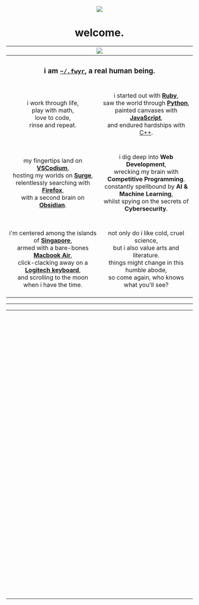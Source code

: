 <div align="center">
    <a href="#"><img src="https://img.shields.io/badge/how-shall%20we%20comfort%20ourselves%3F-white"></a>
    <h1>welcome.</h1>
</div>

<table width="100%">
    <tr>
        <th colspan="2" align="center"><img src="https://external-content.duckduckgo.com/iu/?u=https%3A%2F%2Fi.pinimg.com%2Foriginals%2Fda%2Fe3%2F6a%2Fdae36a74337de05e249ce5afcec907c1.gif&f=1&nofb=1&ipt=06a97be3fcc3145b76a71706870e1e0dbcc61826542a6763b9f7d661acdfb908&ipo=images"></td>
    </tr>
    <tr>
        <th colspan="2" align="center">


### i am [`~/.fwyr`](https://ablipintime.co), a real human being.

            
            
</td>
</tr>
<tr>
<td width="50%" align="center">
    i work through life, <br>
    play with math, <br>
    love to code, <br>
    rinse and repeat.
</td>
<td width="50%" align="center">
    <br>
    i started out with <a href="https://www.ruby-lang.org/"><strong>Ruby</strong></a>, <br>
    saw the world through <a href="https://www.python.org/"><strong>Python</strong></a>, <br>
    painted canvases with <a href="https://developer.mozilla.org/en-US/docs/Web/javascript"><strong>JavaScript</strong></a>, <br>
    and endured hardships with <a href="https://isocpp.org/">C++</a>. <br>
    <br>
</td>
</tr>
<tr>
<td width="50%" align="center">
    <br>
    my fingertips land on <a href="https://www.vscodium.com/"><strong>VSCodium</strong></a>, <br>
    hosting my worlds on <a href="https://surge.sh/"><strong>Surge</strong></a>, <br>
    relentlessly searching with <a href="https://www.mozilla.org/en-US/firefox/new/"><strong>Firefox</strong></a>, <br>
    with a second brain on <a href="https://www.obsidian.md/"><strong>Obsidian</strong></a>. <br>
    <br>
</td>
<td width="50%" align="center">
    <br>
    i dig deep into <strong>Web Development</strong>, <br>
    wrecking my brain with <strong>Competitive Programming</strong>. <br>
    constantly spellbound by <strong>AI & Machine Learning</strong>, <br>
    whilst spying on the secrets of <strong>Cybersecurity</strong>. <br>
    <br>
</td>
</tr>
<tr>
<td width="50%" align="center">
    i'm centered among the islands of <a href="https://en.wikipedia.org/wiki/Singapore"><strong>Singapore</strong></a>, <br>
    armed with a bare-bones <a href="https://support.apple.com/kb/SP813?locale=en_US"><strong>Macbook Air</strong></a>, <br>
    click-clacking away on a <a href="https://www.logitech.com/en-us/products/keyboards/k380-multi-device.920-007558.html"><strong>Logitech keyboard</strong></a>, <br>
    and scrolling to the moon when i have the time. 
    <br>
</td>
<td width="50%" align="center">
    <br>
    not only do i like cold, cruel science, <br>
    but i also value arts and literature. <br>
    things might change in this humble abode, <br>
    so come again, who knows what you'll see? <br>
    <br>
</td>
</tr>
</table>


<hr>

<table>
    <tr><td colspan="2"><img src="https://external-content.duckduckgo.com/iu/?u=http%3A%2F%2Fimg4.wikia.nocookie.net%2F__cb20140406130441%2Flegomessageboards%2Fimages%2Fd%2Fd2%2FBlank.png&f=1&nofb=1&ipt=640640abbc7402f11b604846c06a1247439f436a589b3efe4cbd3cee3bf2b89d&ipo=images" height="1" width="9999"></td></tr>
    <tr><td colspan="2" align="center"><h2>🛠</h2></td></tr>
    <tr><td width="30%" align="center"><br><h3>Languages</h3><br></td>
        <td align="center"><br><a href="#"><img src="https://img.shields.io/badge/HTML5-E34F26?style=for-the-badge&logo=html5&logoColor=white" alt="html5"></a>
<a href="#"><img src="https://img.shields.io/badge/CSS3-1572B6?style=for-the-badge&logo=css3&logoColor=white" alt="css3"></a>
<a href="#"><img src="https://img.shields.io/badge/JavaScript-323330?style=for-the-badge&logo=javascript&logoColor=F7DF1E" alt="javascript"></a>
    <a href="#"><img src="https://img.shields.io/badge/Python-FFD43B?style=for-the-badge&logo=python&logoColor=blue" alt="python"></a>
<a href="#"><img src="https://img.shields.io/badge/C%2B%2B-00599C?style=for-the-badge&logo=c%2B%2B&logoColor=white" alt="c++"></a>
<a href="#"><img src="https://img.shields.io/badge/Ruby-CC342D?style=for-the-badge&logo=ruby&logoColor=white" alt="ruby"></a>
            <br><br></td>
    </tr>
    <tr><td width="30%" align="center"><br><h3>Frameworks & Libraries</h3><br></td>
        <td align="center"><br><a href="#"><img src="https://img.shields.io/badge/Node.js-339933?style=for-the-badge&logo=nodedotjs&logoColor=white" alt="node.js"></a>
<a href="#"><img src="https://img.shields.io/badge/Bootstrap-563D7C?style=for-the-badge&logo=bootstrap&logoColor=white" alt="bootstrap"></a>
<a href="#"><img src="https://img.shields.io/badge/Sass-CC6699?style=for-the-badge&logo=sass&logoColor=white" alt="sass"></a>
<a href="#"><img src="https://img.shields.io/badge/Vue.js-35495E?style=for-the-badge&logo=vuedotjs&logoColor=4FC08D" alt="vue"></a>
<a href="#"><img src="https://img.shields.io/badge/SvelteKit-FF3E00?style=for-the-badge&logo=Svelte&logoColor=white" alt="sveltekit"></a>
<a href="#"><img src="https://img.shields.io/badge/Jekyll-CC0000?style=for-the-badge&logo=Jekyll&logoColor=white" alt="jekyll"></a>
<a href="#"><img src="https://img.shields.io/badge/Flask-000000?style=for-the-badge&logo=flask&logoColor=white" alt="flask"></a>
<a href="#"><img src="https://img.shields.io/badge/TensorFlow-FF6F00?style=for-the-badge&logo=tensorflow&logoColor=white" alt="tensorflow"></a>
<a href="#"><img src="https://img.shields.io/badge/Numpy-777BB4?style=for-the-badge&logo=numpy&logoColor=white" alt="numpy"></a>
<a href="#"><img src="https://img.shields.io/badge/Pandas-2C2D72?style=for-the-badge&logo=pandas&logoColor=white" alt="pandas"></a>
<a href="#"><img src="https://img.shields.io/badge/scikit_learn-F7931E?style=for-the-badge&logo=scikit-learn&logoColor=white" alt="scikit-learn"></a>
<a href="#"><img src="https://img.shields.io/badge/Keras-D00000?style=for-the-badge&logo=Keras&logoColor=white" alt="keras"></a>
<a href="#"><img src="https://img.shields.io/badge/OpenCV-27338e?style=for-the-badge&logo=OpenCV&logoColor=white" alt="opencv"></a>
            <br><br></td>
    </tr>
    <tr><td width="30%" align="center"><br><h3>Tools</h3><br></td>
        <td align="center"><br><a href="#"><img src="https://custom-icon-badges.herokuapp.com/badge/VSCodium-007ACC.svg?style=for-the-badge&logo=vscodium&logoColor=white" alt="vscodium"></a>
<a href="#"><img src="https://img.shields.io/badge/Visual_Studio_Code-0078D4?style=for-the-badge&logo=visual%20studio%20code&logoColor=white" alt="visual studio code"></a>
<a href="#"><img src="https://img.shields.io/badge/Atom-66595C?style=for-the-badge&logo=Atom&logoColor=white" alt="atom"></a>
<a href="#"><img src="https://img.shields.io/badge/NeoVim-%2357A143.svg?&style=for-the-badge&logo=neovim&logoColor=white" alt="neovim"></a>
<a href="#"><img src="https://img.shields.io/badge/Sublime_Text-%23575757.svg?&style=for-the-badge&logo=sublime-text&logoColor=important" alt="sublime text"></a>
<a href="#"><img src="https://img.shields.io/badge/Replit-667881?style=for-the-badge&logo=replit&logoColor=white" alt="replit"></a>
<a href="#"><img src="https://img.shields.io/badge/Colab-F9AB00?style=for-the-badge&logo=googlecolab&color=525252" alt="colab"></a>
<a href="#"><img src="https://img.shields.io/badge/Codepen-000000?style=for-the-badge&logo=codepen&logoColor=white" alt="codepen"></a>
<a href="#"><img src="https://img.shields.io/badge/Overleaf-47A141?style=for-the-badge&logo=Overleaf&logoColor=white" alt="overleaf"></a>
<a href="#"><img src="https://img.shields.io/badge/Notion-000000?style=for-the-badge&logo=notion&logoColor=white" alt="notion"></a>
<a href="#"><img src="https://img.shields.io/badge/Obsidian-483699?style=for-the-badge&logo=Obsidian&logoColor=white" alt="obsidian"></a>
<a href="#"><img src="https://img.shields.io/badge/Firefox_Browser-FF7139?style=for-the-badge&logo=Firefox-Browser&logoColor=white" alt="firefox"></a>
<a href="#"><img src="https://img.shields.io/badge/Git-F05033.svg?logo=git&style=for-the-badge&logoColor=white" alt="git"></a>
<a href="#"><img src="https://img.shields.io/badge/iTerm2-000000?style=for-the-badge&logo=iterm2&logoColor=white" alt="iterm2"></a>
<a href="#"><img src="https://img.shields.io/badge/macOS-000000?style=for-the-badge&logo=apple&logoColor=white" alt="macos"></a>
            <br><br></td>
    </tr>
    <tr><td colspan="2" align="center"><h2>❤️</h2></td></tr>
    <tr><td colspan="2" align="center"><br>
    <p>Artwork by <a href="https://waneella.com">Waneella</a></p>
    <p><a href="https://shields.io">shields.io</a></p>
    <p><a href="https://simpleicons.org/">simple-icons</a></p>
    <p><a href="https://github.com/alexandresanlim/Badges4-README.md-Profile">README Profile Badges</a></p>
    <p><a href="https://github.com/DenverCoder1/custom-icon-badges">custom-icon-badges</a></p>
</ul><br></td></tr>
    
